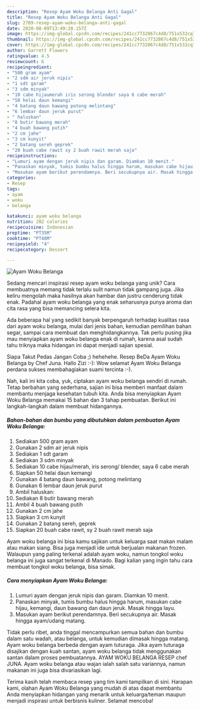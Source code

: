 ```yaml
---
description: "Resep Ayam Woku Belanga Anti Gagal"
title: "Resep Ayam Woku Belanga Anti Gagal"
slug: 2709-resep-ayam-woku-belanga-anti-gagal
date: 2020-08-09T13:49:28.157Z
image: https://img-global.cpcdn.com/recipes/241cc7732867c4d8/751x532cq70/ayam-woku-belanga-foto-resep-utama.jpg
thumbnail: https://img-global.cpcdn.com/recipes/241cc7732867c4d8/751x532cq70/ayam-woku-belanga-foto-resep-utama.jpg
cover: https://img-global.cpcdn.com/recipes/241cc7732867c4d8/751x532cq70/ayam-woku-belanga-foto-resep-utama.jpg
author: Garrett Flowers
ratingvalue: 4.5
reviewcount: 6
recipeingredient:
- "500 gram ayam"
- "2 sdm air jeruk nipis"
- "1 sdt garam"
- "3 sdm minyak"
- "10 cabe hijaumerah iris serong blender saya 6 cabe merah"
- "50 helai daun kemangi"
- "4 batang daun bawang potong melintang"
- "6 lembar daun jeruk purut"
- " haluskan"
- "8 butir bawang merah"
- "4 buah bawang putih"
- "2 cm jahe"
- "3 cm kunyit"
- "2 batang sereh geprek"
- "20 buah cabe rawit sy 2 buah rawit merah saja"
recipeinstructions:
- "Lumuri ayam dengan jeruk nipis dan garam. Diamkan 10 menit."
- "Panaskan minyak, tumis bumbu halus hingga harum, masukan cabe hijau, kemangi, daun bawang dan daun jeruk. Masak hingga layu."
- "Masukan ayam berikut perendamnya. Beri secukupnya air. Masak hingga ayam/udang matang."
categories:
- Resep
tags:
- ayam
- woku
- belanga

katakunci: ayam woku belanga 
nutrition: 202 calories
recipecuisine: Indonesian
preptime: "PT35M"
cooktime: "PT40M"
recipeyield: "4"
recipecategory: Dessert

---
```



![Ayam Woku Belanga](https://img-global.cpcdn.com/recipes/241cc7732867c4d8/751x532cq70/ayam-woku-belanga-foto-resep-utama.jpg)

Sedang mencari inspirasi resep ayam woku belanga yang unik? Cara membuatnya memang tidak terlalu sulit namun tidak gampang juga. Jika keliru mengolah maka hasilnya akan hambar dan justru cenderung tidak enak. Padahal ayam woku belanga yang enak seharusnya punya aroma dan cita rasa yang bisa memancing selera kita.

Ada beberapa hal yang sedikit banyak berpengaruh terhadap kualitas rasa dari ayam woku belanga, mulai dari jenis bahan, kemudian pemilihan bahan segar, sampai cara membuat dan menghidangkannya. Tak perlu pusing jika mau menyiapkan ayam woku belanga enak di rumah, karena asal sudah tahu triknya maka hidangan ini dapat menjadi sajian spesial.

Siapa Takut Pedas Jangan Coba ;) hehehehe. Resep BeDa Ayam Woku Belanga by Chef Juna. Hallo Zizi :-): Wow selamat Ayam Woku Belanga perdana sukses membahagiakan suami tercinta :-).


Nah, kali ini kita coba, yuk, ciptakan ayam woku belanga sendiri di rumah. Tetap berbahan yang sederhana, sajian ini bisa memberi manfaat dalam membantu menjaga kesehatan tubuh kita. Anda bisa menyiapkan Ayam Woku Belanga memakai 15 bahan dan 3 tahap pembuatan. Berikut ini langkah-langkah dalam membuat hidangannya.

<!--inarticleads1-->

##### Bahan-bahan dan bumbu yang dibutuhkan dalam pembuatan Ayam Woku Belanga:

1. Sediakan 500 gram ayam
1. Gunakan 2 sdm air jeruk nipis
1. Sediakan 1 sdt garam
1. Sediakan 3 sdm minyak
1. Sediakan 10 cabe hijau/merah, iris serong/ blender, saya 6 cabe merah
1. Siapkan 50 helai daun kemangi
1. Gunakan 4 batang daun bawang, potong melintang
1. Gunakan 6 lembar daun jeruk purut
1. Ambil  haluskan:
1. Sediakan 8 butir bawang merah
1. Ambil 4 buah bawang putih
1. Gunakan 2 cm jahe
1. Siapkan 3 cm kunyit
1. Gunakan 2 batang sereh, geprek
1. Siapkan 20 buah cabe rawit, sy 2 buah rawit merah saja


Ayam woku belanga ini bisa kamu sajikan untuk keluarga saat makan malam atau makan siang. Bisa juga menjadi ide untuk berjualan makanan frozen. Walaupun yang paling terkenal adalah ayam woku, namun tongkol woku belanga ini juga sangat terkenal di Manado. Bagi kalian yang ingin tahu cara membuat tongkol woku belanga, bisa simak. 

<!--inarticleads2-->

##### Cara menyiapkan Ayam Woku Belanga:

1. Lumuri ayam dengan jeruk nipis dan garam. Diamkan 10 menit.
1. Panaskan minyak, tumis bumbu halus hingga harum, masukan cabe hijau, kemangi, daun bawang dan daun jeruk. Masak hingga layu.
1. Masukan ayam berikut perendamnya. Beri secukupnya air. Masak hingga ayam/udang matang.


Tidak perlu ribet, anda tinggal mencampurkan semua bahan dan bumbu dalam satu wadah, atau belanga, untuk kemudian dimasak hingga matang. Ayam woku belanga berbeda dengan ayam tuturaga. Jika ayam tuturaga disajikan dengan kuah santan, ayam woku belanga tidak menggunakan santan dalam proses pembuatannya. AYAM WOKU BELANGA RESEP chef JUNA. Ayam woku belanga atau wajan ialah salah satu variannya, namun makanan ini juga bisa divariasikan lagi. 

Terima kasih telah membaca resep yang tim kami tampilkan di sini. Harapan kami, olahan Ayam Woku Belanga yang mudah di atas dapat membantu Anda menyiapkan hidangan yang menarik untuk keluarga/teman maupun menjadi inspirasi untuk berbisnis kuliner. Selamat mencoba!
